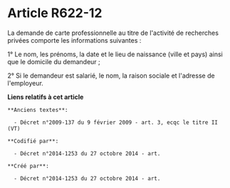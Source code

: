 # Article R622-12

La demande de carte professionnelle au titre de l'activité de recherches privées comporte les informations suivantes :

1° Le nom, les prénoms, la date et le lieu de naissance (ville et pays) ainsi que le domicile du demandeur ;

2° Si le demandeur est salarié, le nom, la raison sociale et l'adresse de l'employeur.

**Liens relatifs à cet article**

	**Anciens textes**:

	  - Décret n°2009-137 du 9 février 2009 - art. 3, ecqc le titre II (VT)

	**Codifié par**:

	  - Décret n°2014-1253 du 27 octobre 2014 - art.

	**Créé par**:

	  - Décret n°2014-1253 du 27 octobre 2014 - art.
